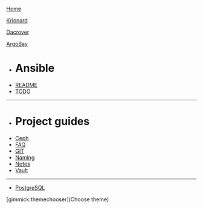 [Home](index.md)

[Krionard](krionard.md)

[Dacrover](dacrover.md)

[ArgoBay]()

  * # Ansible
  * [README](argobay/README.md)
  * [TODO](argobay/TODO.md)
  - - - -
  * # Project guides
  * [Ceph](argobay/docs/ceph.md)
  * [FAQ](argobay/docs/faq.md)
  * [GIT](argobay/docs/git.md)
  * [Naming](argobay/docs/naming.md)
  * [Notes](argobay/docs/notes.md)
  * [Vault](argobay/docs/vault.md)
  - - - -
  * [PostgreSQL](argobay/docs/postgresql.md)

[gimmick:themechooser](Choose theme)
